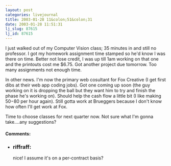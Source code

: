 ```yaml
---
layout: post
categories: livejournal
title: 2003-01-28 11&colon;51&colon;31
date: 2003-01-28 11:51:31
lj_slug: 87615
lj_id: 87615
---
```

I just walked out of my Computer Vision class; 35 minutes in and still no professor. I got my homework assignment time stamped so he'd know I was there on time. Better not lose credit, I was up till 1am working on that one and the printouts cost me $6.75. Got another project due tomorrow. Too many assignments not enough time.  



In other news. I'm now the primary web cosultant for Fox Creative (I get first dibs at their web app coding jobs). Got one coming up soon (the guy working on it is dropping the ball but they want him to try and finish the phase he's working on). Should help the cash flow a little bit (I like making $50-$80 per hour again). Still gotta work at Brueggers because I don't know how often I'll get work at Fox.  



Time to choose classes for next quarter now. Not sure what I'm gonna take....any suggestions?


<div id="comments"><h4>Comments:</h4><div class="lj-comments"><ul>
<li><h3>riffraff: </h3>
<a id="comment-119"></a>
<p>nice!  I assume it's on a per-contract basis?</p>
</li>
</ul></div></div>
